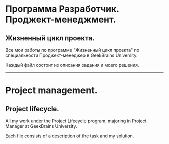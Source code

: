 # Программа Разработчик. Проджект-менеджмент. 
## Жизненный цикл проекта.

Все мои работы по программе "Жизненный цикл проекта" по специальности Проджект-менеджер в GeekBrains University.

Каждый файл состоит из описания задания и моего решения.

________________________________________________________________________________________________________________________
# Project management.
## Project lifecycle.

All my work under the Project Lifecycle program, majoring in Project Manager at GeekBrains University.

Each file consists of a description of the task and my solution.
